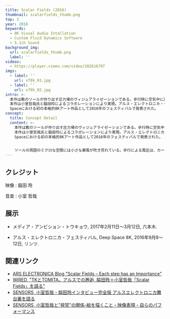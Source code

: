 ```yaml
---
title: Scalar Fields (2016)
thumbnail: scalarfields_thumb.png
top: 3
year: 2016
keywords:
  - 8K Visual Audio Intallation
  - Custom Fluid Dynamics Software
  - 5.1ch Sound
background_img:
  url: scalarfields_thumb.png
  label: ''
videos:
  - https://player.vimeo.com/video/202616797
imgs:
  - label: ''
    url: sf8k_01.jpg
  - label: ''
    url: sf8k_02.jpg
intro: >-
  本作は靴のソールが作り出す圧力場のヴィジュアライゼーションである。歩行時に空気中に圧力が伝播する様子を数値流体力学でシミュレーションし、8K映像と5.1chサウンドを用いた映像音響インスタレーションに仕上げた。
  本作は小室哲哉氏と脇田玲によるコラボレーションにより実現。アルス・エレクトロニカ・センターに設置された映像空間Deep
  Spaceにおける初の本格的8Kアート作品として2016年のフェスティバルで発表された。
concept:
  title: Concept Detail
  content: >-
    本作は靴のソールが作り出す圧力場のヴィジュアライゼーションである。歩行時に空気中に圧力が伝播する様子を数値流体力学でシミュレーションし、8K映像と5.1chサウンドを用いた映像音響インスタレーションに仕上げた。
    本作は小室哲哉氏と脇田玲によるコラボレーションにより実現。アルス・エレクトロニカ・センターに設置された映像空間Deep
    Spaceにおける初の本格的8Kアート作品として2016年のフェスティバルで発表された。 


    ソールの周囲のミクロな空間には小さな暴風が吹き荒れている。歩行による風圧は、カーペットのダニを吹き飛ばし、アスファルトの蟻をその場に踏みとどまらせる。マクロなスケールに変換すれば、（あまり良い比喩ではないかもしれないが）ビルの倒壊や紛争地域の空爆が作り出す風圧が人間を吹き飛ばしてしまう現象にも似ている。ヴィジュアライゼーションとシミュレーションを通して、我々はミクロとマクロをつなぐレンジの広い知覚能力を獲得できるかもしれない。 
---
```




## クレジット

映像 : 脇田 玲

音楽 : 小室 哲哉

## 展示

-  メディア・アンビション・トウキョウ, 2017年2月11日〜3月12日, 六本木.

- アルス・エレクトロニカ・フェスティバル, Deep Space 8K, 2016年9月8〜12日, リンツ. 

## 関連リンク

- [ARS ELECTRONICA Blog "Scalar Fields – Each step has an Importance"](https://www.aec.at/aeblog/en/2016/09/10/scalar-fields/)
- [WIRED, "TKとTOMITA。アルスでの邂逅, 脇田玲＋小室哲哉「Scalar Fields」を語る"](http://wired.jp/special/2017/wakita-komuro/)
- [SENSORS, 小室哲哉・脇田玲インタビュー完全版 アルスエレクトロニカ舞台裏を語る](http://www.sensors.jp/post/tetsuya-komuro-akira-wakita-ars.html)
- [SENSORS, 小室哲哉と"視覚"の関係-絵を描くこと・映像表現・自らのパフォーマンス](http://www.sensors.jp/post/tetsuya-komuro-akira-wakita-ars-1.html)
